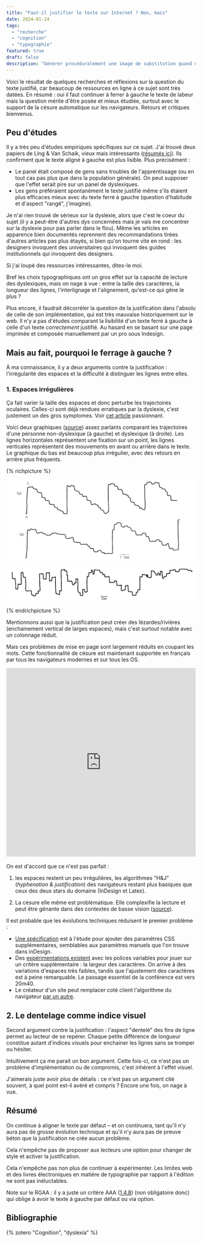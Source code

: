 ```yaml
---
title: "Faut-il justifier le texte sur Internet ? Non, mais"
date: 2024-01-24
tags:
  - "recherche"
  - "cognition"
  - "typographie"
featured: true
draft: false
description: "Générer procéduralement une image de substitution quand un article n'a pas d'image principale, par le truchement des motifs de Truchet."
---
```



Voici le résultat de quelques recherches et réflexions sur la question du texte justifié, car beaucoup de ressources en ligne à ce sujet sont très datées. En résumé : oui il faut continuer à ferrer à gauche le texte de labeur mais la question mérite d'être posée et mieux étudiée, surtout avec le support de la césure automatique sur les navigateurs. Retours et critiques bienvenus.

## Peu d'études

Il y a très peu d'études empiriques spécifiques sur ce sujet. J'ai trouvé deux papiers de Ling & Van Schaik, vieux mais intéressants ([résumés ici](https://techcomm.nz/Story?Action=View&Story_id=156)). Ils confirment que le texte aligné à gauche est plus lisible. Plus précisément :

- Le panel était composé de gens sans troubles de l'apprentissage (ou en tout cas pas plus que dans la population générale). On peut supposer que l'effet serait pire sur un panel de dyslexiques.
- Les gens préféraient spontanément le texte justifié même s'ils étaient plus efficaces mieux avec du texte ferré à gauche (question d'habitude et d'aspect "rangé", j'imagine).

Je n'ai rien trouvé de sérieux sur la dyslexie, alors que c'est le coeur du sujet (il y a peut-être d'autres *dys* concernées mais je vais me concentrer sur la dyslexie pour pas parler dans le flou). Même les articles en apparence bien documentés reprennent des recommandations tirées d'autres articles pas plus étayés, si bien qu'on tourne vite en rond : les designers invoquent des universitaires qui invoquent des guides institutionnels qui invoquent des designers.

Si j'ai loupé des ressources intéressantes, dites-le moi.

Bref les choix typographiques ont un gros effet sur la capacité de lecture des dyslexiques, mais on nage à vue : entre la taille des caractères, la longueur des lignes, l'interlignage et l'alignement, qu'est-ce qui gêne le plus ?

Plus encore, il faudrait décorréler la question de la justification dans l'absolu de celle de son implémentation, qui est très mauvaise historiquement sur le web. Il n'y a pas d'études comparant la lisibilité d'un texte ferré à gauche à celle d'un texte *correctement* justifié. Au hasard en se basant sur une page imprimée et composée manuellement par un pro sous Indesign.

## Mais au fait, pourquoi le ferrage à gauche ?

À ma connaissance, il y a deux arguments contre la justification : l'irrégularité des espaces et la difficulté à distinguer les lignes entre elles.

### 1. Espaces irrégulières

Ça fait varier la taille des espaces et donc perturbe les trajectoires oculaires. Celles-ci sont déjà rendues erratiques par la dyslexie, c'est justement un des gros symptomes. Voir [cet article](https://www.nature.com/articles/s41598-021-84945-9) passionnant.

Voici deux graphiques ([source](https://www.sciencedirect.com/science/article/abs/pii/0028393281900440)) assez parlants comparant les trajectoires d'une personne non-dyslexique (à gauche) et dyslexique (à droite). Les lignes horizontales représentent une fixation sur un point, les lignes verticales représentent des mouvements en avant ou arrière dans le texte. Le graphique du bas est beaucoup plus irrégulier, avec des retours en arrière plus fréquents.


{% richpicture %}

![ "trajectoires visuelle d'une personne non-dyslexique. Les lignes horizontales représentent une fixation sur un point, les lignes verticales représentent des mouvements en avant ou arrière dans le texte. Le graphique présente une forme de série d'escaliers vus de coté, assez réguliers"](image-20240124200641974.png)

![ "trajectoires d'une personne dyslexique. Les lignes horizontales représentent une fixation sur un point, les lignes verticales représentent des mouvements en avant ou arrière dans le texte. Ce graphique est beaucoup plus irrégulier que le précédent"](image-20240124200655669.png)

{% endrichpicture %}

Mentionnons aussi que la justification peut créer des lézardes/rivières (enchainement vertical de larges espaces), mais c'est surtout notable avec un colonnage réduit.

Mais ces problèmes de mise en page sont largement réduits en coupant les mots. Cette fonctionnalité de césure est maintenant supportée en français par tous les navigateurs modernes et sur tous les OS.

<iframe height="500" style="width: 100%;" scrolling="no" title="hyphens césure" src="https://codepen.io/Saint_loup/embed/preview/vYPJPEQ?default-tab=result" frameborder="no" loading="lazy" allowtransparency="true" allowfullscreen="true"></iframe>

On est d'accord que ce n'est pas parfait :

1. les espaces restent un peu irrégulières, les algorithmes "H&J" (*hyphenation & justification*) des navigateurs restant plus basiques que ceux des deux stars du domaine (InDesign et Latex).

2. La césure elle même est problématique. Elle complexifie la lecture et peut être gênante dans des contextes de basse vision ([source](https://w3c.github.io/low-vision-a11y-tf/requirements.html#hyphenation)).

Il est probable que les évolutions techniques réduisent le premier problème :

- [Une spécification](https://generatedcontent.org/post/44751461516/finer-grained-control-of-hyphenation-with-css4) est à l'étude pour ajouter des paramètres CSS supplémentaires, semblables aux paramètres manuels que l'on trouve dans inDesign.
- Des [expérimentations existent](https://vimeo.com/330954099) avec les polices variables pour jouer sur un critère supplémentaire : la largeur des caractères. On arrive à des variations d'espaces très faibles, tandis que l'ajustement des caractères est à peine remarquable.  Le passage essentiel de la conférence est vers 20m40.
- Le créateur d'un site peut remplacer coté client l'algorithme du navigateur [par un autre](https://github.com/mnater/Hyphenopoly).

## 2. Le dentelage comme indice visuel

Second argument contre la justification : l'aspect "dentelé" des fins de ligne permet au lecteur de se repérer. Chaque petite différence de longueur constitue autant d'indices visuels pour enchainer les lignes sans se tromper ou hésiter.

Intuitivement ça me parait un bon argument. Cette fois-ci, ce n'est pas un problème d'implémentation ou de compromis, c'est inhérent à l'effet visuel.

J'aimerais juste avoir plus de détails : ce n'est pas un argument cité souvent, à quel point est-il avéré et compris ? Encore une fois, on nage à vue.

## Résumé

On continue à aligner le texte par défaut – et on continuera, tant qu'il n'y aura pas de grosse évolution technique et qu'il n'y aura pas de preuve béton que la justification ne crée aucun problème.

Cela n'empêche pas de proposer aux lecteurs une option pour changer de style et activer la justification.

Cela n'empêche pas non plus de continuer à expérimenter. Les limites web et des livres électroniques en matière de typographie par rapport à l'édition ne sont pas inéluctables.

Note sur le RGAA : il y a juste un critère AAA ([1.4.8](https://accessibilite.numerique.gouv.fr/ressources/criteres-aaa/)) (non obligatoire donc) qui oblige à avoir le texte à gauche par défaut ou via option.

## Bibliographie

{% zotero "Cognition", "dyslexia" %}
